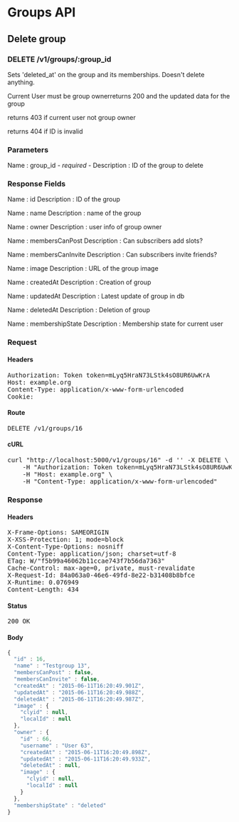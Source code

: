 # Groups API

## Delete group

### DELETE /v1/groups/:group_id

Sets &#39;deleted_at&#39; on the group and its memberships. Doesn&#39;t delete anything.

Current User must be group ownerreturns 200 and the updated data for the group

returns 403 if current user not group owner

returns 404 if ID is invalid

### Parameters

Name : group_id *- required -*
Description : ID of the group to delete


### Response Fields

Name : id
Description : ID of the group

Name : name
Description : name of the group

Name : owner
Description : user info of group owner

Name : membersCanPost
Description : Can subscribers add slots?

Name : membersCanInvite
Description : Can subscribers invite friends?

Name : image
Description : URL of the group image

Name : createdAt
Description : Creation of group

Name : updatedAt
Description : Latest update of group in db

Name : deletedAt
Description : Deletion of group

Name : membershipState
Description : Membership state for current user

### Request

#### Headers

<pre>Authorization: Token token=mLyq5HraN73LStk4sO8UR6UwKrA
Host: example.org
Content-Type: application/x-www-form-urlencoded
Cookie: </pre>

#### Route

<pre>DELETE /v1/groups/16</pre>

#### cURL

<pre class="request">curl &quot;http://localhost:5000/v1/groups/16&quot; -d &#39;&#39; -X DELETE \
	-H &quot;Authorization: Token token=mLyq5HraN73LStk4sO8UR6UwKrA&quot; \
	-H &quot;Host: example.org&quot; \
	-H &quot;Content-Type: application/x-www-form-urlencoded&quot;</pre>

### Response

#### Headers

<pre>X-Frame-Options: SAMEORIGIN
X-XSS-Protection: 1; mode=block
X-Content-Type-Options: nosniff
Content-Type: application/json; charset=utf-8
ETag: W/&quot;f5b99a46062b11ccae743f7b56da7363&quot;
Cache-Control: max-age=0, private, must-revalidate
X-Request-Id: 84a063a0-46e6-49fd-8e22-b31408b8bfce
X-Runtime: 0.076949
Content-Length: 434</pre>

#### Status

<pre>200 OK</pre>

#### Body

```javascript
{
  "id" : 16,
  "name" : "Testgroup 13",
  "membersCanPost" : false,
  "membersCanInvite" : false,
  "createdAt" : "2015-06-11T16:20:49.901Z",
  "updatedAt" : "2015-06-11T16:20:49.988Z",
  "deletedAt" : "2015-06-11T16:20:49.987Z",
  "image" : {
    "clyid" : null,
    "localId" : null
  },
  "owner" : {
    "id" : 66,
    "username" : "User 63",
    "createdAt" : "2015-06-11T16:20:49.898Z",
    "updatedAt" : "2015-06-11T16:20:49.933Z",
    "deletedAt" : null,
    "image" : {
      "clyid" : null,
      "localId" : null
    }
  },
  "membershipState" : "deleted"
}
```

